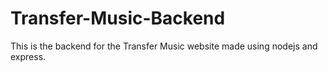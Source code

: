 # Transfer-Music-Backend

This is the backend for the Transfer Music website made using nodejs and express.
